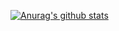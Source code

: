 [![Anurag's github stats](https://github-readme-stats.vercel.app/api?username=innocentius)](https://github.com/anuraghazra/github-readme-stats)
